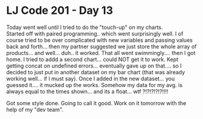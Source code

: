 # LJ Code 201 - Day 13

Today went well until I tried to do the "touch-up" on my charts.  
Started off with paired programming.. which went surprisingly well.  I of course tried to be over complicated with new variables and passing values back and forth... then my partner suggested we just store the whole array of products... and well... duh.. it worked.  That all went swimmingly.... then I got home.
I tried to addd a second chart... could NOT get it to work.  Kept getting concat on undefined errors... eventually gave up on that.... so I decided to just put in another dataset on my bar chart (that was already working well... if I must say).  Once I added in the new dataset... you guessed it.... it mucked up the works.  Somehow my data for my avg. is always equal to the times shown... and its a float... wtf ?!?!?!?!?!!!!

Got some style done.  Going to call it good.  Work on it tomorrow with the help of my "dev team".
